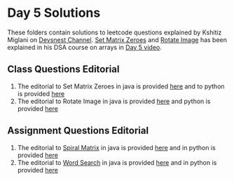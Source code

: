 # Day 5 Solutions

These folders contain solutions to leetcode questions explained by Kshitiz Miglani on [Devsnest Channel](https://www.youtube.com/channel/UCkxqJvZRzhM0oaBjbu3ZjFg). [Set Matrix Zeroes](https://leetcode.com/problems/set-matrix-zeroes/) and [Rotate Image](https://leetcode.com/problems/rotate-image/) has been explained in his DSA course on arrays in [Day 5 video](https://www.youtube.com/watch?v=7rQQzfavigE).

## Class Questions Editorial

1. The editorial to Set Matrix Zeroes in java is provided [here](https://github.com/devs-nest/Algo-101/blob/master/2021/day1/two-sum/TwoSumJava.java) and to python is provided [here](https://github.com/devs-nest/Algo-101/blob/master/2021/day1/two-sum/TwoSumPython.py)
2. The editorial to Rotate Image in java is provided [here](https://github.com/devs-nest/Algo-101/blob/master/2021/day1/best-time-to-buy-and-sell-stock/BuySellStock.java) and python is provided [here](https://github.com/devs-nest/Algo-101/blob/master/2021/day1/best-time-to-buy-and-sell-stock/BuySellStock.py)

## Assignment Questions Editorial

1. The editorial to [Spiral Matrix](https://leetcode.com/problems/spiral-matrix/) in java is provided [here](https://github.com/devs-nest/Algo-101/blob/master/2021/day1/contains-duplicate/ContainsDuplicate.java) and in python is provided [here](https://github.com/devs-nest/Algo-101/blob/master/2021/day1/contains-duplicate/ContainsDuplicates.py)
2. The editorial to [Word Search](https://leetcode.com/problems/word-search/) in java is provided [here](https://github.com/devs-nest/Algo-101/blob/master/2021/day1/valid-anagram/ValidAnagram.java) and in python is provided [here](https://github.com/devs-nest/Algo-101/blob/master/2021/day1/valid-anagram/ValidAnagram.py)